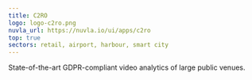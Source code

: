 ```yaml
---
title: C2RO
logo: logo-c2ro.png
nuvla_url: https://nuvla.io/ui/apps/c2ro
top: true
sectors: retail, airport, harbour, smart city
---
```


State-of-the-art GDPR-compliant video analytics of large public venues.
